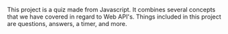This project is a quiz made from Javascript. It combines several concepts that we have covered in regard to Web API's. Things included in this project are questions, answers, a timer, and more.
